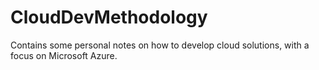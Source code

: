 # CloudDevMethodology
Contains some personal notes on how to develop cloud solutions, with a focus on Microsoft Azure.
